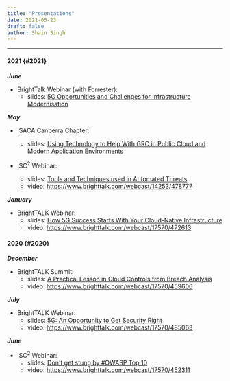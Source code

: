 ```yaml
---
title: "Presentations"
date: 2021-05-23
draft: false
author: Shain Singh
---
```


<hr />

#### 2021 {#2021}

**_June_**
- BrightTalk Webinar (with Forrester):
  - slides: [5G Opportunities and Challenges for Infrastructure Modernisation](/files/Brighttalk%20Webinar%20with%20Forrester%20-%205G%20Opportunities%20and%20Challenges%20for%20Infrastructure%20Modernisation%20[June%202021].pdf)

**_May_**
- ISACA Canberra Chapter: 
  - slides: [Using Technology to Help With GRC in Public Cloud and Modern Application Environments](/files/ISACA%20Canberra%20-%20Using%20Technology%20to%20Help%20With%20GRC%20in%20Public%20Cloud%20and%20Modern%20Application%20Environments%20[May%202021].pdf)

- ISC<sup>2</sup> Webinar: 
  - slides: [Tools and Techniques used in Automated Threats](/files/ISC2%20Webinar%20-%20Tools%20and%20Techniques%20used%20in%20Automated%20Threats%20[May%202021].pdf)
  - video: https://www.brighttalk.com/webcast/14253/478777

**_January_**
- BrightTALK Webinar: 
  - slides: [How 5G Success Starts With Your Cloud-Native Infrastructure](/files/Brighttalk%20Webinar%20-%20How%205G%20Success%20Starts%20With%20Your%20Cloud-Native%20Infrastructure%20[January%202021].pdf)
  - video: https://www.brighttalk.com/webcast/17570/472613

#### 2020 {#2020}

**_December_**
- BrightTALK Summit: 
  - slides: [A Practical Lesson in Cloud Controls from Breach Analysis](/files/Brightalk%20Summit%20-%20A%20Practical%20Lesson%20in%20Cloud%20Controls%20from%20Breach%20Analysis%20[Dec%202020].pdf)
  - video: https://www.brighttalk.com/webcast/17570/459606

**_July_**
- BrightTALK Webinar: 
  - slides: [5G: An Opportunity to Get Security Right](/files/Brighttalk%20Webinar%20-%205G:%20The%20Opportunity%20to%20Get%20Security%20Right%20[July%202020].pdf)
  - video: https://www.brighttalk.com/webcast/17570/485063

**_June_**
- ISC<sup>2</sup> Webinar: 
  - slides: [Don\'t get stung by \#OWASP Top 10](/files/ISC2%20Webinar%20-%20Dont%20get%20stung%20by%20OWASP%20Top%2010%20[June%202020].pdf)
  - video: https://www.brighttalk.com/webcast/17570/452311
